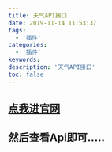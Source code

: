 ```yaml
---
title: 天气API接口
date: 2019-11-14 11:53:37
tags:
  - '插件'
categories:
  - '插件'
keywords:
description: '天气API接口'
toc: false
---
```


## [点我进官网](https://www.tianqiapi.com/)

## 然后查看Api即可.....
